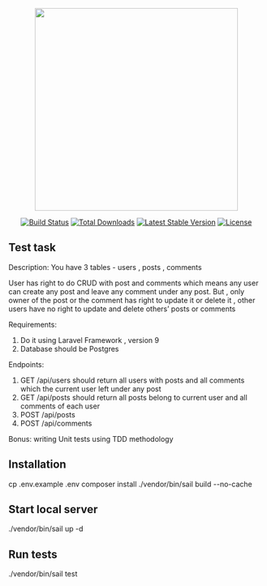 <p align="center"><a href="https://laravel.com" target="_blank"><img src="https://raw.githubusercontent.com/laravel/art/master/logo-lockup/5%20SVG/2%20CMYK/1%20Full%20Color/laravel-logolockup-cmyk-red.svg" width="400"></a></p>

<p align="center">
<a href="https://travis-ci.org/laravel/framework"><img src="https://travis-ci.org/laravel/framework.svg" alt="Build Status"></a>
<a href="https://packagist.org/packages/laravel/framework"><img src="https://img.shields.io/packagist/dt/laravel/framework" alt="Total Downloads"></a>
<a href="https://packagist.org/packages/laravel/framework"><img src="https://img.shields.io/packagist/v/laravel/framework" alt="Latest Stable Version"></a>
<a href="https://packagist.org/packages/laravel/framework"><img src="https://img.shields.io/packagist/l/laravel/framework" alt="License"></a>
</p>

## Test task

Description:
You have 3 tables - users , posts , comments

User has right to do CRUD with post and comments which means any user can create any post and leave any comment under any post.
But , only owner of the post or the comment has right to update it or delete it , other users have no right to update and delete others’ posts or comments

Requirements:
1. Do it using Laravel Framework , version 9
2. Database should be Postgres

Endpoints:
1. GET /api/users should return all users with posts and all comments which the current user left under any post
2. GET /api/posts should return all posts belong to current user and all comments of each user
3. POST /api/posts
4. POST /api/comments

Bonus:
writing Unit tests
using TDD methodology

## Installation

cp .env.example .env
composer install
./vendor/bin/sail build --no-cache

## Start local server

./vendor/bin/sail up -d

## Run tests

./vendor/bin/sail test
